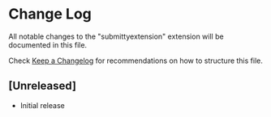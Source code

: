 # Change Log

All notable changes to the "submittyextension" extension will be documented in this file.

Check [Keep a Changelog](http://keepachangelog.com/) for recommendations on how to structure this file.

## [Unreleased]

- Initial release